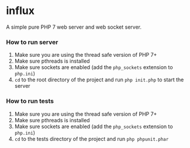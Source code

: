 # influx

A simple pure PHP 7 web server and web socket server.

### How to run server
1. Make sure you are using the thread safe version of PHP 7+
2. Make sure pthreads is installed
3. Make sure sockets are enabled (add the `php_sockets` extension to `php.ini`)
4. `cd` to the root directory of the project and run `php init.php` to start the server


### How to run tests
1. Make sure you are using the thread safe version of PHP 7+
2. Make sure pthreads is installed
3. Make sure sockets are enabled (add the `php_sockets` extension to `php.ini`)
4. `cd` to the tests directory of the project and run `php phpunit.phar`
